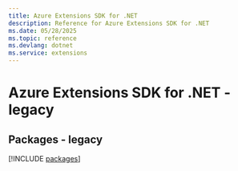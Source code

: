 ```yaml
---
title: Azure Extensions SDK for .NET
description: Reference for Azure Extensions SDK for .NET
ms.date: 05/28/2025
ms.topic: reference
ms.devlang: dotnet
ms.service: extensions
---
```

# Azure Extensions SDK for .NET - legacy
## Packages - legacy
[!INCLUDE [packages](extensions-index.md)]